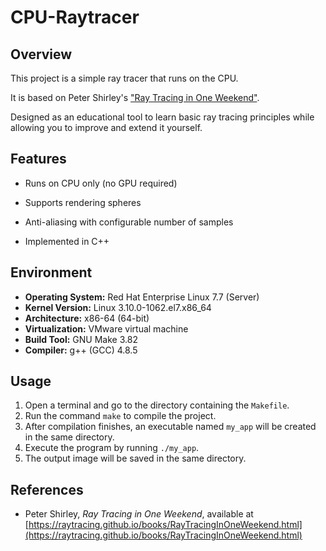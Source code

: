 # CPU-Raytracer

## Overview

This project is a simple ray tracer that runs on the CPU.  

It is based on Peter Shirley's  ["Ray Tracing in One Weekend"](https://raytracing.github.io/books/RayTracingInOneWeekend.html).



Designed as an educational tool to learn basic ray tracing principles while allowing you to improve and extend it yourself.



## Features

- Runs on CPU only (no GPU required)  

- Supports rendering spheres  

- Anti-aliasing with configurable number of samples  

- Implemented in C++  



## Environment 

- **Operating System:** Red Hat Enterprise Linux 7.7 (Server)  
- **Kernel Version:** Linux 3.10.0-1062.el7.x86_64  
- **Architecture:** x86-64 (64-bit)  
- **Virtualization:** VMware virtual machine  
- **Build Tool:** GNU Make 3.82  
- **Compiler:** g++ (GCC) 4.8.5

## Usage

1. Open a terminal and go to the directory containing the `Makefile`.  
2. Run the command `make` to compile the project.  
3. After compilation finishes, an executable named `my_app` will be created in the same directory.  
4. Execute the program by running `./my_app`.  
5. The output image will be saved in the same directory.

## References

- Peter Shirley, *Ray Tracing in One Weekend*, available at [https://raytracing.github.io/books/RayTracingInOneWeekend.html](https://raytracing.github.io/books/RayTracingInOneWeekend.html)

